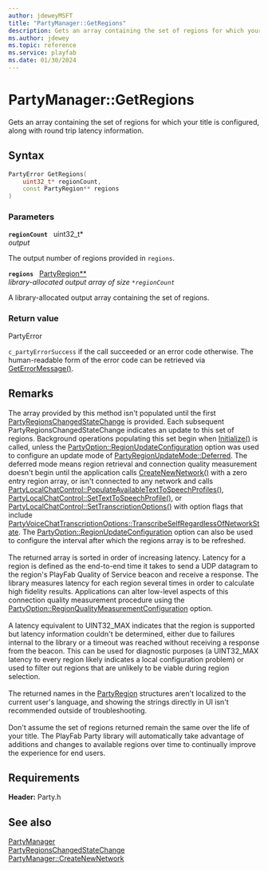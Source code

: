 ```yaml
---
author: jdeweyMSFT
title: "PartyManager::GetRegions"
description: Gets an array containing the set of regions for which your title is configured, along with round trip latency information.
ms.author: jdewey
ms.topic: reference
ms.service: playfab
ms.date: 01/30/2024
---
```


# PartyManager::GetRegions  

Gets an array containing the set of regions for which your title is configured, along with round trip latency information.  

## Syntax  
  
```cpp
PartyError GetRegions(  
    uint32_t* regionCount,  
    const PartyRegion** regions  
)  
```  
  
### Parameters  
  
**`regionCount`** &nbsp; uint32_t*  
*output*  
  
The output number of regions provided in `regions`.  
  
**`regions`** &nbsp; [PartyRegion**](../../../structs/partyregion.md)  
*library-allocated output array of size `*regionCount`*  
  
A library-allocated output array containing the set of regions.  
  
  
### Return value  
PartyError
  
```c_partyErrorSuccess``` if the call succeeded or an error code otherwise. The human-readable form of the error code can be retrieved via [GetErrorMessage()](partymanager_geterrormessage.md).
  
## Remarks  
  
The array provided by this method isn't populated until the first [PartyRegionsChangedStateChange](../../../structs/partyregionschangedstatechange.md) is provided. Each subsequent PartyRegionsChangedStateChange indicates an update to this set of regions. Background operations populating this set begin when [Initialize()](partymanager_initialize.md) is called, unless the [PartyOption::RegionUpdateConfiguration](../../../enums/partyoption.md) option was used to configure an update mode of [PartyRegionUpdateMode::Deferred](../../../enums/partyregionupdatemode.md). The deferred mode means region retrieval and connection quality measurement doesn't begin until the application calls [CreateNewNetwork()](partymanager_createnewnetwork.md) with a zero entry region array, or isn't connected to any network and calls [PartyLocalChatControl::PopulateAvailableTextToSpeechProfiles()](../../PartyLocalChatControl/methods/partylocalchatcontrol_populateavailabletexttospeechprofiles.md), [PartyLocalChatControl::SetTextToSpeechProfile()](../../PartyLocalChatControl/methods/partylocalchatcontrol_settexttospeechprofile.md), or [PartyLocalChatControl::SetTranscriptionOptions()](../../PartyLocalChatControl/methods/partylocalchatcontrol_settranscriptionoptions.md) with option flags that include [PartyVoiceChatTranscriptionOptions::TranscribeSelfRegardlessOfNetworkState](../../../enums/partyvoicechattranscriptionoptions.md). The [PartyOption::RegionUpdateConfiguration](../../../enums/partyoption.md) option can also be used to configure the interval after which the regions array is to be refreshed. <br /><br /> The returned array is sorted in order of increasing latency. Latency for a region is defined as the end-to-end time it takes to send a UDP datagram to the region's PlayFab Quality of Service beacon and receive a response. The library measures latency for each region several times in order to calculate high fidelity results. Applications can alter low-level aspects of this connection quality measurement procedure using the [PartyOption::RegionQualityMeasurementConfiguration](../../../enums/partyoption.md) option.   <br /><br /> A latency equivalent to UINT32_MAX indicates that the region is supported but latency information couldn't be determined, either due to failures internal to the library or a timeout was reached without receiving a response from the beacon. This can be used for diagnostic purposes (a UINT32_MAX latency to every region likely indicates a local configuration problem) or used to filter out regions that are unlikely to be viable during region selection.   <br /><br /> The returned names in the [PartyRegion](../../../structs/partyregion.md) structures aren't localized to the current user's language, and showing the strings directly in UI isn't recommended outside of troubleshooting.   <br /><br /> Don't assume the set of regions returned remain the same over the life of your title. The PlayFab Party library will automatically take advantage of additions and changes to available regions over time to continually improve the experience for end users.
  
## Requirements  
  
**Header:** Party.h
  
## See also  
[PartyManager](../partymanager.md)  
[PartyRegionsChangedStateChange](../../../structs/partyregionschangedstatechange.md)  
[PartyManager::CreateNewNetwork](partymanager_createnewnetwork.md)
  
  
